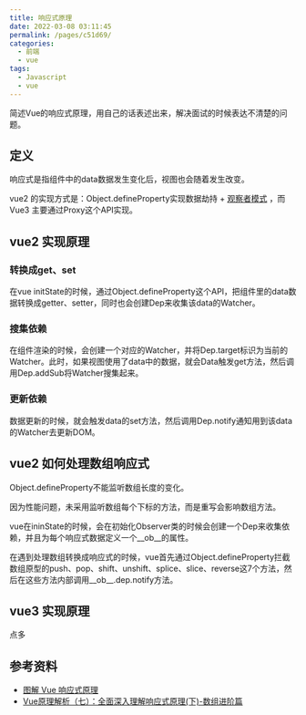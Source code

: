 ```yaml
---
title: 响应式原理
date: 2022-03-08 03:11:45
permalink: /pages/c51d69/
categories:
  - 前端
  - vue
tags:
  - Javascript 
  - vue
---
```


简述Vue的响应式原理，用自己的话表述出来，解决面试的时候表达不清楚的问题。

## 定义

响应式是指组件中的data数据发生变化后，视图也会随着发生改变。

vue2 的实现方式是：Object.defineProperty实现数据劫持 + [观察者模式](/pages/73d23b/) ，而Vue3 主要通过Proxy这个API实现。

## vue2 实现原理

### 转换成get、set
   
在vue initState的时候，通过Object.defineProperty这个API，把组件里的data数据转换成getter、setter，同时也会创建Dep来收集该data的Watcher。

### 搜集依赖
   
在组件渲染的时候，会创建一个对应的Watcher，并将Dep.target标识为当前的Watcher。此时，如果视图使用了data中的数据，就会Data触发get方法，然后调用Dep.addSub将Watcher搜集起来。

### 更新依赖

数据更新的时候，就会触发data的set方法，然后调用Dep.notify通知用到该data的Watcher去更新DOM。

## vue2 如何处理数组响应式

Object.defineProperty不能监听数组长度的变化。

因为性能问题，未采用监听数组每个下标的方法，而是重写会影响数组方法。

vue在ininState的时候，会在初始化Observer类的时候会创建一个Dep来收集依赖，并且为每个响应式数据定义一个__ob__的属性。

在遇到处理数组转换成响应式的时候，vue首先通过Object.defineProperty拦截数组原型的push、pop、shift、unshift、splice、slice、reverse这7个方法，然后在这些方法内部调用__ob__.dep.notify方法。

## vue3 实现原理
点多

## 参考资料
- [图解 Vue 响应式原理](https://juejin.cn/post/6857669921166491662#heading-0/)
- [Vue原理解析（七）：全面深入理解响应式原理(下)-数组进阶篇](https://juejin.cn/post/6844903916954451982#heading-5)
